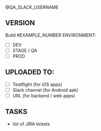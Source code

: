 
@QA_SLACK_USERNAME

## VERSION
Build #EXAMPLE_NUMBER
ENVIRONMENT:
* [ ] DEV
* [ ] STAGE / QA
* [ ] PROD

## UPLOADED TO:
* [ ] Testflight (for iOS apps)
* [ ] Slack channel (for Android apk)
* [ ] URL (for backend / web apps)

## TASKS
- list of JIRA tickets
